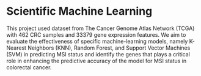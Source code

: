 # Scientific Machine Learning
This project used dataset from The Cancer Genome Atlas Network (TCGA) with 462 CRC samples and 33379 gene expression features. We aim to evaluate the effectiveness of specific machine-learning models, namely K-Nearest Neighbors (KNN), Random Forest, and Support Vector Machines (SVM) in predicting MSI status and identify the genes that plays a critical role in enhancing the predictive accuracy of the model for MSI status in colorectal cancer.
